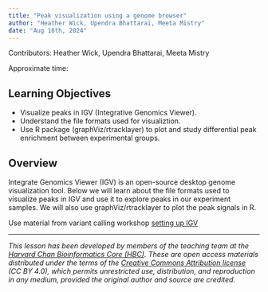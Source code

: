 ```yaml
---
title: "Peak visualization using a genome browser"
author: "Heather Wick, Upendra Bhattarai, Meeta Mistry"
date: "Aug 16th, 2024"
---
```


Contributors: Heather Wick, Upendra Bhattarai, Meeta Mistry

Approximate time: 

## Learning Objectives

* Visualize peaks in IGV (Integrative Genomics Viewer).
* Understand the file formats used for visualiztion.
* Use R package (graphViz/rtracklayer) to plot and study differential peak enrichment between experimental groups.


## Overview

Integrate Genomics Viewer (IGV) is an open-source desktop genome visualization tool. Below we will learn about the file formats used to visualize peaks in IGV and use it to explore peaks in our experiment samples. We will also use graphViz/rtracklayer to plot the peak signals in R. 

Use material from variant calling workshop [setting up IGV](https://hbctraining.github.io/variant_analysis/lessons/12_IGV.html)

***

*This lesson has been developed by members of the teaching team at the [Harvard Chan Bioinformatics Core (HBC)](http://bioinformatics.sph.harvard.edu/). These are open access materials distributed under the terms of the [Creative Commons Attribution license](https://creativecommons.org/licenses/by/4.0/) (CC BY 4.0), which permits unrestricted use, distribution, and reproduction in any medium, provided the original author and source are credited.*

